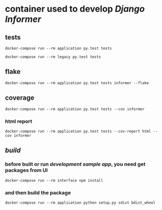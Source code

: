 # container used to develop _Django Informer_

## tests

```
docker-compose run --rm application py.test tests
```

```
docker-compose run --rm legacy py.test tests
```

## flake

```
docker-compose run --rm application py.test tests informer --flake
```

## coverage

```
docker-compose run --rm application py.test tests --cov informer
```

### html report

```
docker-compose run --rm application py.test tests --cov-report html --cov informer
```

## _build_

### before built or run _development sample app_, you need get packages from UI

```
docker-compose run --rm interface npm install
```

### and then build the package

```
docker-compose run --rm application python setup.py sdist bdist_wheel
```
